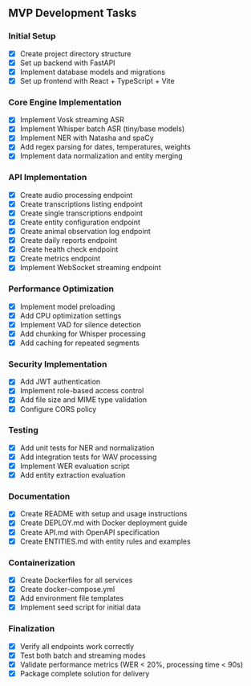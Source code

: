 ## MVP Development Tasks

### Initial Setup
- [x] Create project directory structure
- [x] Set up backend with FastAPI
- [x] Implement database models and migrations
- [x] Set up frontend with React + TypeScript + Vite

### Core Engine Implementation
- [x] Implement Vosk streaming ASR
- [x] Implement Whisper batch ASR (tiny/base models)
- [x] Implement NER with Natasha and spaCy
- [x] Add regex parsing for dates, temperatures, weights
- [x] Implement data normalization and entity merging

### API Implementation
- [x] Create audio processing endpoint
- [x] Create transcriptions listing endpoint
- [x] Create single transcriptions endpoint
- [x] Create entity configuration endpoint
- [x] Create animal observation log endpoint
- [x] Create daily reports endpoint
- [x] Create health check endpoint
- [x] Create metrics endpoint
- [x] Implement WebSocket streaming endpoint

### Performance Optimization
- [x] Implement model preloading
- [x] Add CPU optimization settings
- [x] Implement VAD for silence detection
- [x] Add chunking for Whisper processing
- [x] Add caching for repeated segments

### Security Implementation
- [x] Add JWT authentication
- [x] Implement role-based access control
- [x] Add file size and MIME type validation
- [x] Configure CORS policy

### Testing
- [x] Add unit tests for NER and normalization
- [x] Add integration tests for WAV processing
- [x] Implement WER evaluation script
- [x] Add entity extraction evaluation

### Documentation
- [x] Create README with setup and usage instructions
- [x] Create DEPLOY.md with Docker deployment guide
- [x] Create API.md with OpenAPI specification
- [x] Create ENTITIES.md with entity rules and examples

### Containerization
- [x] Create Dockerfiles for all services
- [x] Create docker-compose.yml
- [x] Add environment file templates
- [x] Implement seed script for initial data

### Finalization
- [x] Verify all endpoints work correctly
- [x] Test both batch and streaming modes
- [x] Validate performance metrics (WER < 20%, processing time < 90s)
- [x] Package complete solution for delivery